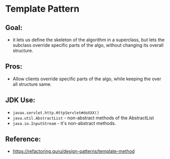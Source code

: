 
# Template Pattern

**Goal:**
---

- it lets us define the skeleton of the algorithm in a superclass, but lets the subclass override specific parts of the algo, without changing its overall structure.

**Pros:**
---

- Allow clients override specific parts of the algo, while keeping the over all structure same.

**JDK Use:**
---

- `javax.servlet.http.HttpServlet#doXXX()`
- `java.util.AbstractList` - non-abstract methods of the AbstractList
-  `java.io.InputStream` - it's non-abstract methods.

**Reference:**
---

- https://refactoring.guru/design-patterns/template-method
